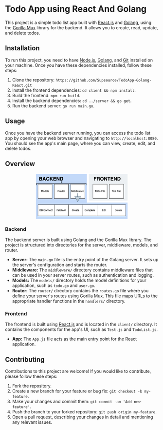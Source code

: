 # Todo App using React And Golang
This project is a simple todo list app built with [React.js]() and [Golang](), using the [Gorilla Mux]() library for the backend. It allows you to create, read, update, and delete todos.
<br/>
## Installation
To run this project, you need to have [Node.js](), [Golang](), and [Git]() installed on your machine. Once you have these dependencies installed, follow these steps:
1. Clone the repository: `https://github.com/Supsource/TodoApp-Golang-React.git`
2. Install the frontend dependencies: `cd client && npm install`.
3. Build the frontend: `npm run build`.
4. Install the backend dependencies: `cd ../server && go get`.
5. Run the backend server: `go run main.go`.

## Usage
Once you have the backend server running, you can access the todo list app by opening your web browser and navigating to `http://localhost:8080`. You should see the app's main page, where you can view, create, edit, and delete todos.

## Overview
<p align="center">
  <img src="https://raw.githubusercontent.com/Supsource/TodoApp-Golang-React/main/img/fullstack.png" alt="Image description" style="display: block; margin: 0 auto;  width: 60%; height: auto">
</p>

### Backend
The backend server is built using Golang and the Gorilla Mux library. The project is structured into directories for the server, middleware, models, and router.

 
* **Server:**
The `main.go` file is the entry point of the Golang server. It sets up the server's configuration and starts the router.
* **Middleware:**
The `middleware/` directory contains middleware files that can be used in your server routes, such as authentication and logging.
* **Models:**
The `models/` directory holds the model definitions for your application, such as `todo.go` and `user.go`.
* **Router:**
The `router/` directory contains the `routes.go` file where you define your server's routes using Gorilla Mux. This file maps URLs to the appropriate handler functions in the `handlers/` directory.

### Frontend
The frontend is built using [React.js]() and is located in the `client/` directory. It contains the components for the app's UI, such as `Test.js` and `TodoList.js`.
* **App:** The `App.js` file acts as the main entry point for the React application.

## Contributing
Contributions to this project are welcome! If you would like to contribute, please follow these steps:

1. Fork the repository.
2. Create a new branch for your feature or bug fix: `git checkout -b my-feature`.
3. Make your changes and commit them: `git commit -am 'Add new feature'`.
4. Push the branch to your forked repository: `git push origin my-feature`.
5. Open a pull request, describing your changes in detail and mentioning any relevant issues.

